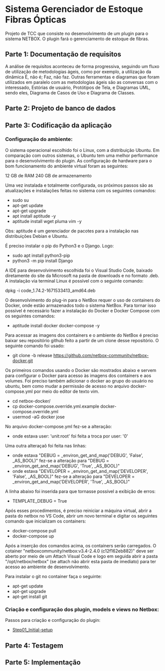 # Sistema Gerenciador de Estoque Fibras Ópticas
Projeto de TCC que consiste no desenvolvimento de um plugin para o sistema NETBOX. O plugin fará o gerenciamento de estoque de fibras.

## Parte 1: Documentação de requisitos

A análise de requisitos aconteceu de forma progressiva, seguindo um fluxo de utilização de metodologias ágeis, como por exemplo, a utilização da dinâmica É, não é; Faz, não faz. Outras ferramentas e diagramas que foram utilizados em paralelo com as metodologias ágeis são as conversas com o interessado, Estórias de usuário, Protótipos de Tela, e Diagramas UML, sendo eles, Diagrama de Casos de Uso e Diagrama de Classes.

## Parte 2: Projeto de banco de dados

## Parte 3: Codificação da aplicação

### Configuração do ambiente:

O sistema operacional escolhido foi o Linux, com a distribuição Ubuntu. Em comparação com outros sistemas, o Ubuntu tem uma melhor performance para o desenvolvimento do plugin. As configuração de hardware para o bom funcionamento do ambiente virtual foram as seguintes:

12 GB de RAM
240 GB de armazenamento

Uma vez instalada e totalmente configurada, os próximos passos são as atualizações e instalações feitas no sistema com os seguintes comandos:

- sudo su
- apt-get update
- apt-get upgrade
- apt install aptitude -y
- aptitude install wget pluma vim -y

Obs: aptitude é um gerenciador de pacotes para a instalação nas distribuições Debian e Ubuntu.

É preciso instalar o pip do Python3 e o Django. Logo:

- sudo apt install python3-pip
- python3 -m pip install Django

A IDE para desenvolvimento escolhida foi o Visual Studio Code, baixado diretamente do site da Microsoft na pasta de downloads e no formato .deb. A instalação via terminal Linux é possível com o seguinte comando:

dpkg -i code_1.74.2-1671533413_amd64.deb

O desenvolvimento do plug-in para o NetBox requer o uso de containers do Docker, onde estão armazenados todo o sistema NetBox. Para tornar isso possível é necessário fazer a instalação do Docker e Docker Compose com os seguintes comandos:

- aptitude install docker docker-compose -y

Para acessar as imagens dos containers e o ambiente do NetBox é preciso baixar seu repositório github feito a partir de um clone desse repositório. O seguinte comando foi usado:

- git clone -b release https://github.com/netbox-community/netbox-docker.git

Os primeiros comandos usando o Docker são mostrados abaixo e servem para configurar o Docker para acesso às imagens dos containers e aos volumes. Foi preciso também adicionar o docker ao grupo do usuário no ubuntu, bem como mudar a permissão de acesso no arquivo docker-compose.yml por meio do editor de texto vim.

- cd netbox-docker/
- cp docker-compose.override.yml.example docker-compose.override.yml
- usermod -aG docker jose

No arquivo docker-compose.yml fez-se a alteração:
- onde estava user: 'unit:root' foi feita a troca por user: '0'

Uma outra alteraçaõ foi feita nas linhas:

- onde estava "DEBUG = _environ_get_and_map('DEBUG', 'False', _AS_BOOL)" fez-se a alteração para "DEBUG = _environ_get_and_map('DEBUG', 'True', _AS_BOOL)"
- onde estava "DEVELOPER = _environ_get_and_map('DEVELOPER', 'False', _AS_BOOL)" fez-se a alteração para "DEVELOPER = _environ_get_and_map('DEVELOPER', 'True', _AS_BOOL)"

A linha abaixo foi inserida para que tornasse possível a exibição de erros:

- TEMPLATE_DEBUG = True

Após esses procedimentos, é preciso reiniciar a máquina virtual, abrir a pasta do netbox no VS Code, abrir um novo terminal e digitar os seguintes comando que inicializam os containers:

- docker-compose pull
- docker-compose up

Após a inserção dos comandos acima, os containers serão carregados. O cotainer "netboxcommunity/netbox:v3.4-2.4.0 (c12f162eb882)" deve ser aberto por meio de um Attach Visual Code e logo em seguida abrir a pasta "/opt/netbox/netbox" (se attach não abrir esta pasta de imediato) para ter acesso ao ambiente de desenvolvimento.

Para instalar o git no container faça o seguinte:

- apt-get update
- apt-get upgrade
- apt-get install git

### Criação e configuração dos plugin, models e views no Netbox:

Passos para criação e configuração do plugin:

- <a href="https://github.com/netbox-community/netbox-plugin-tutorial/blob/main/tutorial/step01-initial-setup.md"> Step01_Initial-setup<a>

## Parte 4: Testagem

## Parte 5: Implementação
